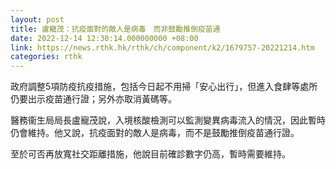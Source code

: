 ```yaml
---
layout: post
title: 盧寵茂：抗疫面對的敵人是病毒　而非鼓勵推倒疫苗通
date: 2022-12-14 12:30:14.000000000 +08:00
link: https://news.rthk.hk/rthk/ch/component/k2/1679757-20221214.htm
categories: rthk
---
```


政府調整5項防疫抗疫措施，包括今日起不用掃「安心出行」，但進入食肆等處所仍要出示疫苗通行證；另外亦取消黃碼等。

醫務衞生局局長盧寵茂說，入境核酸檢測可以監測變異病毒流入的情況，因此暫時仍會維持。他又說，抗疫面對的敵人是病毒，而不是鼓勵推倒疫苗通行證。

至於可否再放寬社交距離措施，他說目前確診數字仍高，暫時需要維持。

